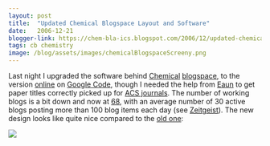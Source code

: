 ```yaml
---
layout: post
title:  "Updated Chemical Blogspace Layout and Software"
date:   2006-12-21
blogger-link: https://chem-bla-ics.blogspot.com/2006/12/updated-chemical-blogspace-layout-and.html
tags: cb chemistry
image: /blog/assets/images/chemicalBlogspaceScreeny.png
---
```


Last night I upgraded the software behind [Chemical](http://wiki.cubic.uni-koeln.de/cb/)
[blogspace](http://chem-bla-ics.blogspot.com/2006/11/chemical-blogspace-updates.html), to the version
[online](http://code.google.com/p/openreview/) on [Google Code](http://code.google.com/), though I needed the help from
[Eaun](http://www.ghastlyfop.com/blog/) to get paper titles correctly picked up for [ACS journals](http://pubs.acs.org/).
The number of working blogs is a bit down and now at [68](http://wiki.cubic.uni-koeln.de/cb/blogs.php), with an average number of
30 active blogs posting more than 100 blog items each day (see [Zeitgeist](http://wiki.cubic.uni-koeln.de/cb/stats.php)).
The new design looks like quite nice compared to the [old one](http://chem-bla-ics.blogspot.com/2006/08/chemical-blogspace.html):

![](/blog/assets/images/chemicalBlogspaceScreeny.png)
